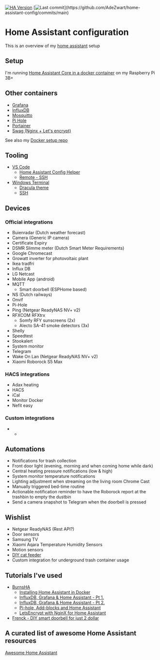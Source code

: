 [![HA Version](https://img.shields.io/badge/Running%20Home%20Assistant-2020.12.1%20-darkblue)](https://github.com/home-assistant/core/releases/tag/2020.12.1)
 [![Last commit](https://img.shields.io/github/last-commit/AdeZwart/home-assistant-config.svg?style=plasticr")](https://github.com/AdeZwart/home-assistant-config/commits/main)

# Home Assistant configuration

This is an overview of my [home assistant](https://www.home-assistant.io/) setup

## Setup
I'm running [Home Assistant Core in a docker container](https://hub.docker.com/r/homeassistant/raspberrypi3-homeassistant) on my Raspberry Pi 3B+

## Other containers
* [Grafana](https://hub.docker.com/r/grafana/grafana)
* [InfluxDB](https://hub.docker.com/_/influxdb)
* [Mosquitto](https://hub.docker.com/_/eclipse-mosquitto)
* [Pi Hole](https://hub.docker.com/r/pihole/pihole)
* [Portainer](https://hub.docker.com/r/portainer/portainer-ce)
* [Swag (Nginx + Let's encrypt)](https://hub.docker.com/r/linuxserver/swag)

See also my [Docker setup repo](https://github.com/AdeZwart/docker-compose-configuration)

## Tooling
* [VS Code](https://code.visualstudio.com/download)
  * [Home Assistant Config Helper](https://github.com/keesschollaart81/vscode-home-assistant)
  * [Remote - SSH](https://github.com/Microsoft/vscode-remote-release)
* [Windows Terminal](https://github.com/microsoft/terminal)
  * [Dracula theme](https://draculatheme.com/windows-terminal)
  * [SSH](https://docs.microsoft.com/en-us/windows/terminal/tutorials/ssh)

## Devices

### Official integrations
* Buienradar (Dutch weather forecast)
* Camera (Generic IP camera)
* Certificate Expiry
* DSMR Slimme meter (Dutch Smart Meter Requirements)
* Google Chromecast
* Growatt inverter for photovoltaic plant
* Ikea tradfri
* Influx DB
* LG Netcast
* Mobile App (android)
* MQTT
  * Smart doorbell (ESPHome based)
* NS (Dutch railways)
* Onvif
* Pi-Hole
* Ping (Netgear ReadyNAS NV+ v2)
* RFXCOM RFXtrx
  * Somfy RFY sunscreens (2x)
  * Alecto SA-41 smoke detectors (3x)
* Shelly
* Speedtest
* Stookalert
* System monitor
* Telegram
* Wake On Lan (Netgear ReadyNAS NV+ v2)
* Xiaomi Roborock S5 Max
  
### HACS integrations
* Adax heating
* HACS
* iCal
* Monitor Docker
* Nefit easy

### Custom integrations
* -

## Automations
* Notifications for trash collection
* Front door light (evening, morning and when coming home while dark)
* Central heating pressure notifications (low & high)
* System monitor temperature notifications
* Lighting adjustment when streaming on the living room Chrome Cast
* Manually triggered bed-time routine
* Actionable notification reminder to have the Roborock report at the trashbin to empty the dustbin
* Send a camera snapshot to Telegram when the doorbell is pressed

## Wishlist
* Netgear ReadyNAS (Rest API?)
* Door sensors
* Samsung TV
* Xiaomi Aqara Temperature Humidity Sensors
* Motion sensors
* [DIY cat feeder](https://github.com/AdeZwart/RPi-HomeAutomation)
* Custom integration for underground trash container usage

## Tutorials I've used
* [BurnsHA](https://www.youtube.com/c/BurnsHA)
  * [Installing Home Assistant in Docker](https://youtu.be/bG6g2btJbNk)
  * [InfluxDB, Grafana & Home Assistant - Pt 1.](https://youtu.be/lveSI3hPHE8)
  * [InfluxDB, Grafana & Home Assistant - Pt 2.](https://youtu.be/rMaU69am_cg)
  * [Pi-hole, Add-blocks and Home Assistant](https://youtu.be/yMbpxB39X1Y)
  * [LetsEncrypt with NginX for Home Assistant](https://youtu.be/oN1qPl3Yve8)
* [Frenck - DIY smart doorbell for just 2 dollar](https://frenck.dev/diy-smart-doorbell-for-just-2-dollar/)

## A curated list of awesome Home Assistant resources
[Awesome Home Assistant](https://www.awesome-ha.com/)